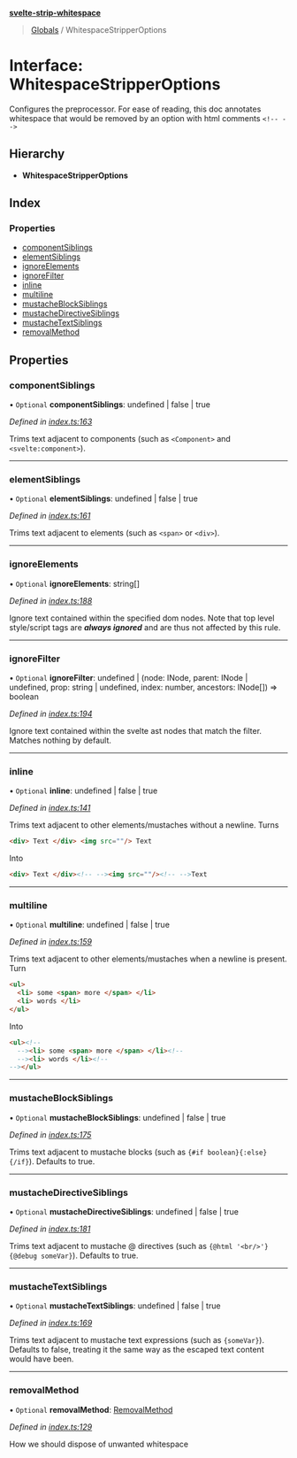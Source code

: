 **[svelte-strip-whitespace](../README.md)**

> [Globals](../globals.md) / WhitespaceStripperOptions

# Interface: WhitespaceStripperOptions

Configures the preprocessor.
For ease of reading, this doc
annotates whitespace that would be removed
by an option with html comments
`<!-- -->`

## Hierarchy

* **WhitespaceStripperOptions**

## Index

### Properties

* [componentSiblings](whitespacestripperoptions.md#componentsiblings)
* [elementSiblings](whitespacestripperoptions.md#elementsiblings)
* [ignoreElements](whitespacestripperoptions.md#ignoreelements)
* [ignoreFilter](whitespacestripperoptions.md#ignorefilter)
* [inline](whitespacestripperoptions.md#inline)
* [multiline](whitespacestripperoptions.md#multiline)
* [mustacheBlockSiblings](whitespacestripperoptions.md#mustacheblocksiblings)
* [mustacheDirectiveSiblings](whitespacestripperoptions.md#mustachedirectivesiblings)
* [mustacheTextSiblings](whitespacestripperoptions.md#mustachetextsiblings)
* [removalMethod](whitespacestripperoptions.md#removalmethod)

## Properties

### componentSiblings

• `Optional` **componentSiblings**: undefined \| false \| true

*Defined in [index.ts:163](https://github.com/firefish5000/svelte-strip-whitespace/blob/ae44fdc/src/index.ts#L163)*

Trims text adjacent to components (such as `<Component>` and `<svelte:component>`).

___

### elementSiblings

• `Optional` **elementSiblings**: undefined \| false \| true

*Defined in [index.ts:161](https://github.com/firefish5000/svelte-strip-whitespace/blob/ae44fdc/src/index.ts#L161)*

Trims text adjacent to elements (such as `<span>` or `<div>`).

___

### ignoreElements

• `Optional` **ignoreElements**: string[]

*Defined in [index.ts:188](https://github.com/firefish5000/svelte-strip-whitespace/blob/ae44fdc/src/index.ts#L188)*

Ignore text contained within the specified dom nodes.
Note that top level style/script tags are
***always ignored*** and are thus not
affected by this rule.

___

### ignoreFilter

• `Optional` **ignoreFilter**: undefined \| (node: INode, parent: INode \| undefined, prop: string \| undefined, index: number, ancestors: INode[]) => boolean

*Defined in [index.ts:194](https://github.com/firefish5000/svelte-strip-whitespace/blob/ae44fdc/src/index.ts#L194)*

Ignore text contained within the svelte ast nodes
that match the filter.
Matches nothing by default.

___

### inline

• `Optional` **inline**: undefined \| false \| true

*Defined in [index.ts:141](https://github.com/firefish5000/svelte-strip-whitespace/blob/ae44fdc/src/index.ts#L141)*

Trims text adjacent to other elements/mustaches without a newline.
Turns
```html
<div> Text </div> <img src=""/> Text
```
Into
```html
<div> Text </div><!-- --><img src=""/><!-- -->Text
```

___

### multiline

• `Optional` **multiline**: undefined \| false \| true

*Defined in [index.ts:159](https://github.com/firefish5000/svelte-strip-whitespace/blob/ae44fdc/src/index.ts#L159)*

Trims text adjacent to other elements/mustaches when a newline is present.
Turn
```html
<ul>
  <li> some <span> more </span> </li>
  <li> words </li>
</ul>
```
Into
```html
<ul><!--
  --><li> some <span> more </span> </li><!--
  --><li> words </li><!--
--></ul>
```

___

### mustacheBlockSiblings

• `Optional` **mustacheBlockSiblings**: undefined \| false \| true

*Defined in [index.ts:175](https://github.com/firefish5000/svelte-strip-whitespace/blob/ae44fdc/src/index.ts#L175)*

Trims text adjacent to mustache blocks
(such as `{#if boolean}{:else}{/if}`).
Defaults to true.

___

### mustacheDirectiveSiblings

• `Optional` **mustacheDirectiveSiblings**: undefined \| false \| true

*Defined in [index.ts:181](https://github.com/firefish5000/svelte-strip-whitespace/blob/ae44fdc/src/index.ts#L181)*

Trims text adjacent to mustache @ directives
(such as `{@html '<br/>'}{@debug someVar}`).
Defaults to true.

___

### mustacheTextSiblings

• `Optional` **mustacheTextSiblings**: undefined \| false \| true

*Defined in [index.ts:169](https://github.com/firefish5000/svelte-strip-whitespace/blob/ae44fdc/src/index.ts#L169)*

Trims text adjacent to mustache text expressions
(such as `{someVar}`).
Defaults to false, treating it the same way as the escaped text content would have been.

___

### removalMethod

• `Optional` **removalMethod**: [RemovalMethod](../enums/removalmethod.md)

*Defined in [index.ts:129](https://github.com/firefish5000/svelte-strip-whitespace/blob/ae44fdc/src/index.ts#L129)*

How we should dispose of unwanted whitespace
